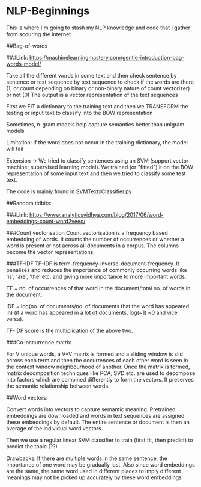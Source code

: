 # NLP-Beginnings
This is where I'm going to stash my NLP knowledge and code that I gather from scouring the internet

##Bag-of-words

###Link: https://machinelearningmastery.com/gentle-introduction-bag-words-model/

Take all the different words in some text and then check sentence by sentence or text sequence by text sequence to check if the words are there (1; or count depending on binary or non-binary nature of count vectorizer) or not (0)
The output is a vector representation of the text sequences

First we FIT a dictionary to the training text and then we TRANSFORM the testing or input text to classify into the BOW representation

Sometimes, n-gram models help capture semantics better than unigram models

Limitation: If the word does not occur in the training dictionary, the model will fail

Extension -> We tried to classify sentences using an SVM (support vector machine; supervised learning model). We trained (or "fitted") it on the BOW representation of some input text and then we tried to classify some test text.

The code is mainly found in SVMTextxClassifier.py


##Random tidbits:

###Link: https://www.analyticsvidhya.com/blog/2017/06/word-embeddings-count-word2veec/

###Count vectorisation 
Count vectorisation is a frequency based embedding of words. It counts the number of occurrences or whether a word is present or not across all documents in a corpus. The columns become the vector representations.


###TF-IDF
TF-IDF is term-frequency-inverse-document-frequency. It penalises and reduces the importance of commonly occurring words like 'is', 'are', 'the' etc. and giving more importance to more important words.

TF = no. of occurrences of that word in the document/total no. of words in the document.

IDF = log(no. of documents/no. of documents that the word has appeared in) (if a word has appeared in a lot of documents, log(~1) ~0 and vice versa).

TF-IDF score is the multiplication of the above two.


###Co-occurrence matrix

For V unique words, a V*V matrix is formed and a sliding window is slid across each term and then the occurrences of each other word is seen in the context window neighbourhood of another.
Once the matrix is formed, matrix decomposition techniques like PCA, SVD etc. are used to decompose into factors which are combined differently to form the vectors.
It preserves the semantic relationship between words.


##Word vectors:

Convert words into vectors to capture semantic meaning.
Pretrained embeddings are downloaded and words in text sequences are assigned these embeddings by default.
The entire sentence or document is then an average of the individual word vectors.

Then we use a regular linear SVM classifier to train (first fit, then predict) to predict the topic (??)

Drawbacks: If there are multiple words in the same sentence, the importance of one word may be gradually lost.
Also since word embeddings are the same, the same word used in different places to imply different meanings may not be picked up accurately by these word embeddings